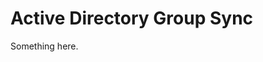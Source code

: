 [title]: # (Active Directory Group Sync)
[tags]: # (XXX)
[priority]: # (837)
# Active Directory Group Sync
Something here.
